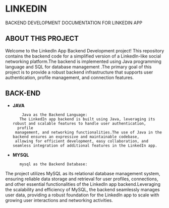 # LINKEDIN
BACKEND DEVELOPMENT DOCUMENTATION FOR LINKEDIN APP

 ## ABOUT THIS PROJECT
Welcome to the LinkedIn App Backend Development project! This repository contains the backend code for a simplified version of a LinkedIn-like social networking platform.The backend is implemented using Java programming language and  SQL for database management .The primary goal of this project is to provide a robust backend infrastructure that supports user authentication, profile management, and connection features.

## BACK-END
- __JAVA__
  
          Java as the Backend Language:
         The LinkedIn app backend is built using Java, leveraging its robust and scalable features to handle user authentication, 
        profile 
       management, and networking functionalities.The use of Java in the backend ensures an expressive and maintainable codebase, 
       allowing for efficient development, easy collaboration, and seamless integration of additional features in the LinkedIn app.
  
-  __MYSQL__
  
          mysql as the Backend Database:
 The project utilizes MySQL as its relational database management system, ensuring reliable data storage and retrieval for user profiles, connections, and other essential functionalities of the LinkedIn app backend.Leveraging the scalability and efficiency of MySQL, the backend seamlessly manages user data, providing a robust foundation for the LinkedIn app to scale with growing user interactions and networking activities.
